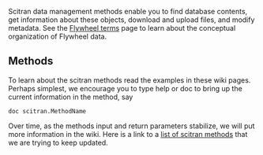 Scitran data management methods enable you to find database contents, get information about these objects, download and upload files, and modify metadata. See the [Flywheel terms](Flywheel-terms) page to learn about the conceptual organization of Flywheel data.

## Methods
To learn about the scitran methods read the examples in these wiki pages. Perhaps simplest, we encourage you to type help or doc to bring up the current information in the method, say

    doc scitran.MethodName

Over time, as the methods input and return parameters stabilize, we will put more information in the wiki. Here is a link to a [list of scitran methods](scitran-methods) that we are trying to keep updated.






